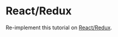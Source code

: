 
# React/Redux

Re-implement this tutorial on [React/Redux](http://teropa.info/blog/2015/09/10/full-stack-redux-tutorial.html).